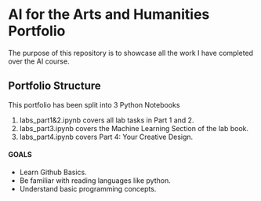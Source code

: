 # AI for the Arts and Humanities Portfolio
The purpose of this repository is to showcase all the work I have completed over the AI course.

## Portfolio Structure
This portfolio has been split into 3 Python Notebooks
1. labs_part1&2.ipynb covers all lab tasks in Part 1 and 2.
2. labs_part3.ipynb covers the Machine Learning Section of the lab book.
3. labs_part4.ipynb covers Part 4: Your Creative Design.

#### GOALS
- Learn Github Basics.
- Be familiar with reading languages like python.
- Understand basic programming concepts.

